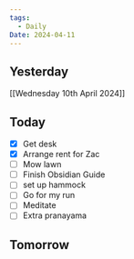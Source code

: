```yaml
---
tags:
  - Daily
Date: 2024-04-11
---
```

## Yesterday
[[Wednesday 10th April 2024]]

## Today
- [x] Get desk
- [x] Arrange rent for Zac
- [ ] Mow lawn
- [ ] Finish Obsidian Guide
- [ ] set up hammock
- [ ] Go for my run
- [ ] Meditate
- [ ] Extra pranayama

## Tomorrow
